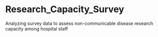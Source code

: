 # Research_Capacity_Survey
 Analyzing survey data to assess non-communicable disease research capacity among hospital staff
